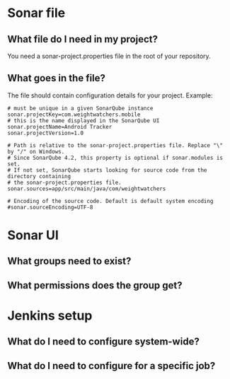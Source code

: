 # Sonar file
## What file do I need in my project?
You need a sonar-project.properties file in the root of your repository.

## What goes in the file?
The file should contain configuration details for your project.
Example:
```
# must be unique in a given SonarQube instance
sonar.projectKey=com.weightwatchers.mobile
# this is the name displayed in the SonarQube UI
sonar.projectName=Android Tracker
sonar.projectVersion=1.0

# Path is relative to the sonar-project.properties file. Replace "\" by "/" on Windows.
# Since SonarQube 4.2, this property is optional if sonar.modules is set.
# If not set, SonarQube starts looking for source code from the directory containing
# the sonar-project.properties file.
sonar.sources=app/src/main/java/com/weightwatchers

# Encoding of the source code. Default is default system encoding
#sonar.sourceEncoding=UTF-8
```

# Sonar UI
## What groups need to exist?

## What permissions does the group get?

# Jenkins setup

## What do I need to configure system-wide?

## What do I need to configure for a specific job?
